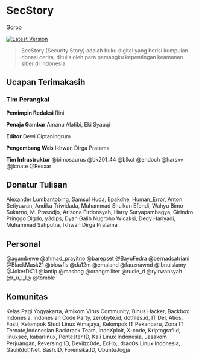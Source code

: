 # SecStory
Goroo

[![Latest Version](https://img.shields.io/badge/SecStory-v1.1-blue.svg)](https://github.com/NgeSEC/SecStory/releases)

> SecStory (Security Story) adalah buku digital yang berisi kumpulan donasi cerita, ditulis oleh para pemangku kepentingan keamanan siber di Indonesia.


## Ucapan Terimakasih
### Tim Perangkai
**Pemimpin Redaksi**    Rini

**Penaja Gambar**       Amanu Alatibi, Eki Syauqi

**Editor**              Dewi Ciptaningrum

**Pengembang Web**      Ikhwan Dirga Pratama

**Tim Infrastruktur**   @bimosaurus @bk201_44 @blkct @endoch @harsxv @jlcnate @Resxar

## Donatur Tulisan
Alexander Lumbantobing, Samsul Huda, Epakdhe, Human_Error, Anton Setiyawan, Andika Triwidada, Muhammad Shulkan Efendi, Wahyu Bimo Sukarno, M. Prasodjo, Arizona Firdonsyah, Harry Suryapambagya, Girindro Pringgo Digdo, y3dips, Dyan Galih Nugroho Wicaksi, Dedy Hariyadi, Muhammad Sahputra, Ikhwan Dirga Pratama

## Personal 
@agambewe @ahmad_prayitno @barepset @BayuFedra @bernadsatriani @BlackMask21 @blowfis @da12m @emaland @fauznawnd @ibnuislamy @JokerDX11 @lantip @masbog @orangmiliter @rudie_d @ryirwansyah @r_u_l_l_y @tomble


## Komunitas
Kelas Pagi Yogyakarta, Amikom Virus Community, Binus Hacker, Backbox Indonesia, Indonesian Code Party, zerobyte.id, dotfiles.id, IT Del, Atios, Fosti, Kelompok Studi Linux Atmajaya, Kelompok IT Pekanbaru, Zona IT Ternate,Indonesian Backtrack Team, IndoXploit, X-code, KriptografiId, linuxsec, kabarlinux, Pentester ID, Kali Linux Indonesia, Jasakom Perjuangan, Reversing.ID, Devilzc0de, EcHo,, dracOs Linux Indonesia, Gauli(dot)Net, Bash.ID, Forensika.ID, UbuntuJogja 
